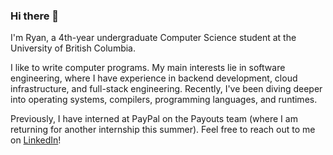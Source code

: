 ### Hi there 👋

<!--
**ryanarnouk/ryanarnouk** is a ✨ _special_ ✨ repository because its `README.md` (this file) appears on your GitHub profile.

Here are some ideas to get you started:

- 🔭 I’m currently working on ...
- 🌱 I’m currently learning ...
- 👯 I’m looking to collaborate on ...
- 🤔 I’m looking for help with ...
- 💬 Ask me about ...
- 📫 How to reach me: ...
- 😄 Pronouns: ...
- ⚡ Fun fact: ...
-->

I'm Ryan, a 4th-year undergraduate Computer Science student at the University of British Columbia. 

I like to write computer programs. My main interests lie in software engineering, where I have experience in backend development, cloud infrastructure, and full-stack engineering. Recently, I've been diving deeper into operating systems, compilers, programming languages, and runtimes. 

Previously, I have interned at PayPal on the Payouts team (where I am returning for another internship this summer). Feel free to reach out to me on [LinkedIn](https://www.linkedin.com/in/ryanarnouk/)!
